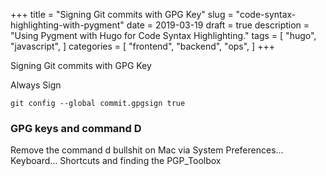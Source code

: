 +++
title = "Signing Git commits with GPG Key"
slug = "code-syntax-highlighting-with-pygment"
date = 2019-03-19
draft = true
description = "Using Pygment with Hugo for Code Syntax Highlighting."
tags = [
    "hugo",
    "javascript",
]
categories = [
    "frontend",
    "backend",
    "ops",
]
+++ 

Signing Git commits with GPG Key

Always Sign

```
git config --global commit.gpgsign true
```


### GPG keys and command D

Remove the command d bullshit on Mac via System Preferences… Keyboard… Shortcuts and finding the PGP_Toolbox